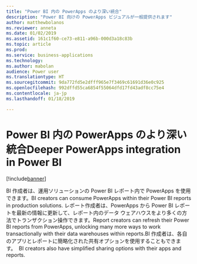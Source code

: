 ```yaml
---
title: "Power BI 内の PowerApps のより深い統合"
description: "Power BI 向けの PowerApps ビジュアルが一般提供されます"
author: matthewbolanos
ms.reviewer: anneta
ms.date: 01/02/2019
ms.assetid: 161c1f60-ce73-e811-a96b-000d3a18c83b
ms.topic: article
ms.prod: 
ms.service: business-applications
ms.technology: 
ms.author: mabolan
audience: Power user
ms.translationtype: HT
ms.sourcegitcommit: 9da772fd5e2dfff965e7f3469c61691d36e0c925
ms.openlocfilehash: 992dffd55ca6854f55064dfd17fd43adf8cc75e4
ms.contentlocale: ja-jp
ms.lasthandoff: 01/18/2019

---
```

# <a name="deeper-powerapps-integration-in-power-bi"></a><span data-ttu-id="0e0c1-103">Power BI 内の PowerApps のより深い統合</span><span class="sxs-lookup"><span data-stu-id="0e0c1-103">Deeper PowerApps integration in Power BI</span></span>


[!include[banner](../../includes/banner.md)]

<span data-ttu-id="0e0c1-104">BI 作成者は、運用ソリューションの Power BI レポート内で PowerApps を使用できます。</span><span class="sxs-lookup"><span data-stu-id="0e0c1-104">BI creators can consume PowerApps within their Power BI reports in production solutions.</span></span> <span data-ttu-id="0e0c1-105">レポート作成者は、PowerApps から Power BI レポートを最新の情報に更新して、レポート内のデータ ウェアハウスをより多くの方法でトランザクション操作できます。</span><span class="sxs-lookup"><span data-stu-id="0e0c1-105">Report creators can refresh their Power BI reports from PowerApps, unlocking many more ways to work transactionally with their data warehouses within reports.</span></span><span data-ttu-id="0e0c1-106">BI 作成者は、各自のアプリとレポートに簡略化された共有オプションを使用することもできます。</span><span class="sxs-lookup"><span data-stu-id="0e0c1-106">  BI creators also have simplified sharing options with their apps and reports.</span></span>

